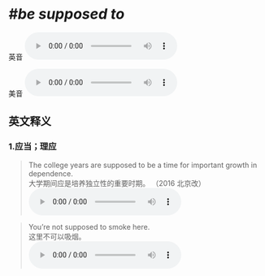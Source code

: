 # ***\#be supposed to*** 
英音
<audio src="./media/be supposed to1.aac" controls="controls"></audio>

美音
<audio src="./media/be supposed to2.aac" controls="controls"></audio>



  

英文释义
---
### 1.**应当；理应**  

 > The college years are supposed to be a time for important growth in dependence.  
 > 大学期间应是培养独立性的重要时期。  （2016 北京改）  
<audio src="./media/suppose50.aac" controls="controls"></audio>

 > You’re not supposed to smoke here.  
 > 这里不可以吸烟。    
<audio src="./media/suppose-15.aac" controls="controls"></audio>


